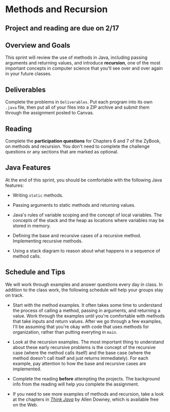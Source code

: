 # Methods and Recursion

## Project and reading are due on 2/17

## Overview and Goals
This sprint will review the use of methods in Java, including passing arguments and returning values, and introduce **recursion**, one of the most
important concepts in computer science that you'll see over and over again in your future classes.

## Deliverables

Complete the problems in `Deliverables`. Put each program into its own `.java` file, then put all of your files into a ZIP archive and submit them through the assignment posted to Canvas.

## Reading

Complete the **participation questions** for Chapters 6 and 7 of the ZyBook, on methods and recursion. You don't need to complete the challenge questions or any sections that are marked as optional.

## Java Features

At the end of this sprint, you should be comfortable with the following Java features:

- Writing `static` methods.

- Passing arguments to static methods and returning values.

- Java's rules of variable scoping and the concept of local variables. The concepts of the stack and the heap as locations where variables may be stored in memory.

- Defining the base and recursive cases of a recursive method. Implementing recursive methods.

- Using a stack diagram to reason about what happens in a sequence of method calls.


## Schedule and Tips

We will work through examples and answer questions every day in class. In addition to the class work, the following schedule will help your groups stay on track.

- Start with the method examples. It often takes some time to understand the process of calling a method, passing in arguments, and returning a value. Work through the examples until you're comfortable with methods that take inputs and return values. After we go through a few examples, I'll be assuming that you're okay with code that uses methods for organization, rather than putting everyting in `main`.

- Look at the recursion examples. The most important thing to understand about these early recursive problems is the concept of the recursive case (where the method calls itself) and the base case (where the method doesn't call itself and just returns immediately). For each example, pay attention to how the base and recursive cases are implemented.

- Complete the reading **before** attempting the projects. The background info from the reading will help you complete the assignment.

- If you need to see more examples of methods and recursion, take a look at the chapters in [*Think Java*](https://greenteapress.com/thinkjava7/html/) by Allen Downey, which is available free on the Web.
